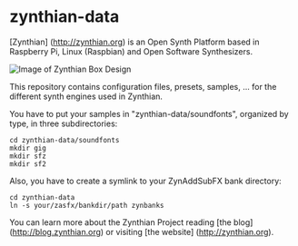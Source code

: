 # zynthian-data

[Zynthian] (http://zynthian.org) is an Open Synth Platform based in Raspberry Pi, Linux (Raspbian) and Open Software Synthesizers.

![Image of Zynthian Box Design](http://zynthian.org/img/github/zynthian-case-render-01.jpg)

This repository contains configuration files, presets, samples, ... for the different synth engines used in Zynthian.

You have to put your samples in "zynthian-data/soundfonts", organized by type, in three subdirectories:

```
cd zynthian-data/soundfonts
mkdir gig
mkdir sfz
mkdir sf2
```
 
Also, you have to create a symlink to your ZynAddSubFX bank directory:

```
cd zynthian-data
ln -s your/zasfx/bankdir/path zynbanks
```

You can learn more about the Zynthian Project reading [the blog] (http://blog.zynthian.org) or visiting [the website] (http://zynthian.org).
